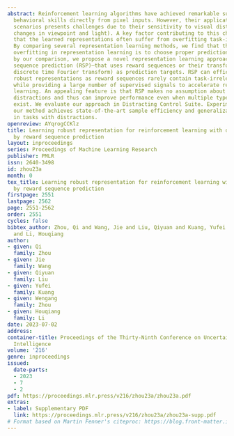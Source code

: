 ```yaml
---
abstract: Reinforcement learning algorithms have achieved remarkable success in acquiring
  behavioral skills directly from pixel inputs. However, their application in real-world
  scenarios presents challenges due to their sensitivity to visual distractions (e.g.,
  changes in viewpoint and light). A key factor contributing to this challenge is
  that the learned representations often suffer from overfitting task-irrelevant information.
  By comparing several representation learning methods, we find that the key to alleviating
  overfitting in representation learning is to choose proper prediction targets. Motivated
  by our comparison, we propose a novel representation learning approach—namely, reward
  sequence prediction (RSP)—that uses reward sequences or their transforms (e.g.,
  discrete time Fourier transform) as prediction targets. RSP can efficiently learn
  robust representations as reward sequences rarely contain task-irrelevant information
  while providing a large number of supervised signals to accelerate representation
  learning. An appealing feature is that RSP makes no assumption about the type of
  distractions and thus can improve performance even when multiple types of distractions
  exist. We evaluate our approach in Distracting Control Suite. Experiments show that
  our method achieves state-of-the-art sample efficiency and generalization ability
  in tasks with distractions.
openreview: AYqrogCCKlz
title: Learning robust representation for reinforcement learning with distractions
  by reward sequence prediction
layout: inproceedings
series: Proceedings of Machine Learning Research
publisher: PMLR
issn: 2640-3498
id: zhou23a
month: 0
tex_title: Learning robust representation for reinforcement learning with distractions
  by reward sequence prediction
firstpage: 2551
lastpage: 2562
page: 2551-2562
order: 2551
cycles: false
bibtex_author: Zhou, Qi and Wang, Jie and Liu, Qiyuan and Kuang, Yufei and Zhou, Wengang
  and Li, Houqiang
author:
- given: Qi
  family: Zhou
- given: Jie
  family: Wang
- given: Qiyuan
  family: Liu
- given: Yufei
  family: Kuang
- given: Wengang
  family: Zhou
- given: Houqiang
  family: Li
date: 2023-07-02
address:
container-title: Proceedings of the Thirty-Ninth Conference on Uncertainty in Artificial
  Intelligence
volume: '216'
genre: inproceedings
issued:
  date-parts:
  - 2023
  - 7
  - 2
pdf: https://proceedings.mlr.press/v216/zhou23a/zhou23a.pdf
extras:
- label: Supplementary PDF
  link: https://proceedings.mlr.press/v216/zhou23a/zhou23a-supp.pdf
# Format based on Martin Fenner's citeproc: https://blog.front-matter.io/posts/citeproc-yaml-for-bibliographies/
---
```

